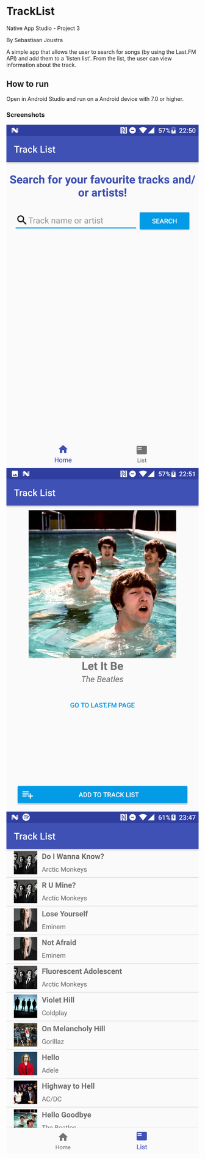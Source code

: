 # TrackList

Native App Studio - Project 3

By Sebastiaan Joustra

A simple app that allows the user to search for songs (by using the Last.FM API) and add them to a 'listen list'.
From the list, the user can view information about the track.

## How to run

Open in Android Studio and run on a Android device with 7.0 or higher.

### Screenshots
![Screenshot 1](doc/screenshot1.png)
![Screenshot 2](doc/screenshot2.png)
![Screenshot 3](doc/screenshot3x.png)